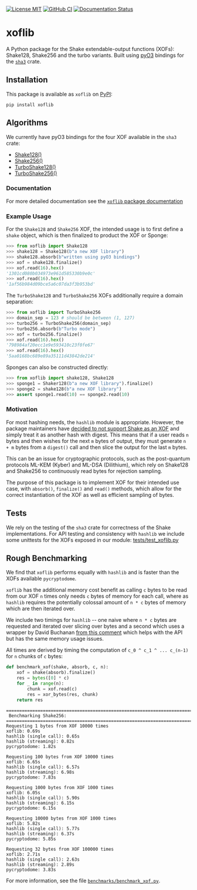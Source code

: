 [![License MIT](https://img.shields.io/badge/License-MIT-brightgreen.svg)](https://github.com/GiacomoPope/xoflib/blob/main/LICENSE)
[![GitHub CI](https://github.com/GiacomoPope/xoflib/actions/workflows/CI.yml/badge.svg?branch=main)](https://github.com/GiacomoPope/xoflib/actions/workflows/CI.yml)
[![Documentation Status](https://readthedocs.org/projects/xoflib/badge/?version=latest)](https://xoflib.readthedocs.io/en/latest/?badge=latest)

# xoflib

A Python package for the Shake extendable-output functions (XOFs): Shake128,
Shake256 and the turbo variants. Built using
[pyO3](https://github.com/PyO3/pyo3) bindings for the
[`sha3`](https://docs.rs/sha3/latest/sha3/) crate.

## Installation

This package is available as `xoflib` on
[PyPI](https://pypi.org/project/xoflib/):

```
pip install xoflib
```

## Algorithms

We currently have pyO3 bindings for the four XOF available in the `sha3` crate:

- [Shake128()](https://xoflib.readthedocs.io/en/latest/xoflib.html#xoflib.Shake128)
- [Shake256()](https://xoflib.readthedocs.io/en/latest/xoflib.html#xoflib.Shake256)
- [TurboShake128()](https://xoflib.readthedocs.io/en/latest/xoflib.html#xoflib.TurboShake128)
- [TurboShake256()](https://xoflib.readthedocs.io/en/latest/xoflib.html#xoflib.TurboShake256)

### Documentation

For more detailed documentation see the [`xoflib` package documentation](https://xoflib.readthedocs.io/en/latest/xoflib.html)

### Example Usage

For the `Shake128` and `Shake256` XOF, the intended usage is to first define a `shake` object, which is then finalized to product the XOF or Sponge:

```py
>>> from xoflib import Shake128
>>> shake128 = Shake128(b"a new XOF library")
>>> shake128.absorb(b"written using pyO3 bindings")
>>> xof = shake128.finalize()
>>> xof.read(16).hex()
'1301cd080b034973e961d585330b9e0c'
>>> xof.read(16).hex()
'1af56b984d09bce5a6c07da3f3b953bd'
```

The `TurboShake128` and `TurboShake256` XOFs additionally require a domain separation:

```py
>>> from xoflib import TurboShake256
>>> domain_sep = 123 # should be between (1, 127)
>>> turbo256 = TurboShake256(domain_sep)
>>> turbo256.absorb(b"Turbo mode")
>>> xof = turbo256.finalize()
>>> xof.read(16).hex()
'798984af20ecc1e9e593410c23f0fe67'
>>> xof.read(16).hex()
'5aa0168bc689e89a35111d43842de214'
```

Sponges can also be constructed directly:

```py
>>> from xoflib import shake128, Shake128
>>> sponge1 = Shaker128(b"a new XOF library").finalize()
>>> sponge2 = shake128(b"a new XOF library")
>>> assert sponge1.read(10) == sponge2.read(10)
```

### Motivation

For most hashing needs, the `hashlib` module is appropriate. However, the
package maintainers have 
[decided to not support Shake as an XOF](https://github.com/python/cpython/issues/82198) 
and simply treat it as another hash with digest. This means that if a user reads
`n` bytes and then wishes for the next `m` bytes of output, they must generate
`n + m` bytes from a `digest()` call and then slice the output for the last `m`
bytes.

This can be an issue for cryptographic protocols, such as the post-quantum
protocols ML-KEM (Kyber) and ML-DSA (Dilithium), which rely on Shake128 and
Shake256 to continuously read bytes for rejection sampling.

The purpose of this package is to implement XOF for their intended use case, with `absorb()`, `finalize()` and `read()` methods, which allow for the correct instantiation of the XOF as well as efficient sampling of bytes.

## Tests

We rely on the testing of the `sha3` crate for correctness of the Shake implementations. For API testing and consistency with `hashlib` we include some unittests for the XOFs exposed in our module: [tests/test_xoflib.py](https://github.com/GiacomoPope/xoflib/blob/main/tests/test_xoflib.py)

## Rough Benchmarking

We find that `xoflib` performs equally with `hashlib` and is faster than the XOFs available `pycryptodome`.

`xoflib` has the additional memory cost benefit as calling `c` bytes to be read from our XOF `n` times only needs `c` bytes of memory for each call, where as `hashlib` requires the potentially colossal amount of `n * c` bytes of memory which are then iterated over.

We include two timings for `hashlib` -- one naive where `n * c` bytes are requested and iterated over slicing over bytes and a second which uses a wrapper by David Buchanan
[from this comment](https://github.com/pyca/cryptography/issues/9185#issuecomment-1868518432) which helps with the API but has the same memory usage issues.

All times are derived by timing the computation of `c_0 ^ c_1 ^ ... c_(n-1)` for `n` chunks of `c` bytes:

```py
def benchmark_xof(shake, absorb, c, n):
    xof = shake(absorb).finalize()
    res = bytes([0] * c)
    for _ in range(n):
        chunk = xof.read(c)
        res = xor_bytes(res, chunk)
    return res
```

```
================================================================================
 Benchmarking Shake256: 
================================================================================
Requesting 1 bytes from XOF 10000 times
xoflib: 0.69s
hashlib (single call): 0.65s
hashlib (streaming): 0.82s
pycryptodome: 1.82s

Requesting 100 bytes from XOF 10000 times
xoflib: 6.65s
hashlib (single call): 6.57s
hashlib (streaming): 6.98s
pycryptodome: 7.83s

Requesting 1000 bytes from XOF 1000 times
xoflib: 6.05s
hashlib (single call): 5.90s
hashlib (streaming): 6.15s
pycryptodome: 6.15s

Requesting 10000 bytes from XOF 1000 times
xoflib: 5.82s
hashlib (single call): 5.77s
hashlib (streaming): 6.37s
pycryptodome: 5.85s

Requesting 32 bytes from XOF 100000 times
xoflib: 2.71s
hashlib (single call): 2.63s
hashlib (streaming): 2.89s
pycryptodome: 3.83s
```

For more information, see the file [`benchmarks/benchmark_xof.py`](https://github.com/GiacomoPope/xoflib/blob/main/benchmarks/benchmark_xof.py).
